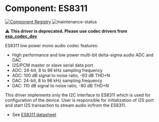 # Component: ES8311

[![Component Registry](https://components.espressif.com/components/espressif/es8311/badge.svg)](https://components.espressif.com/components/espressif/es8311)
![maintenance-status](https://img.shields.io/badge/maintenance-deprecated-red.svg)

:warning: **This driver is deprecated. Please use codec drivers from [esp_codec_dev](https://components.espressif.com/components/espressif/esp_codec_dev)**

ES8311 low power mono audio codec features:
* High performance and low power multi-bit delta-sigma audio ADC and DAC
* I2S/PCM master or slave serial data port
* ADC: 24-bit, 8 to 96 kHz sampling frequency 
* ADC: 100 dB signal to noise ratio, -93 dB THD+N 
* DAC: 24-bit, 8 to 96 kHz sampling frequency 
* DAC: 110 dB signal to noise ratio, -80 dB THD+N

This driver implements only the I2C interface to ES8311 which is used for configuration of the device.
User is responsible for initialization of I2S port and start I2S transaction to stream audio in/from the ES8311.

* See [ES8311 datasheet](http://www.everest-semi.com/pdf/ES8311%20PB.pdf)
